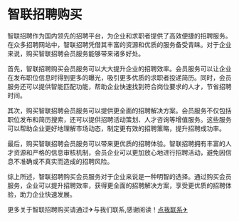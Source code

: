 # 智联招聘购买

智联招聘作为国内领先的招聘平台，为企业和求职者提供了高效便捷的招聘服务。在众多招聘网站中，智联招聘凭借其丰富的资源和优质的服务备受青睐。对于企业来说，购买智联招聘会员服务能够带来诸多好处。

首先，智联招聘购买会员服务可以大大提升企业的招聘效率。会员服务可以让企业在发布职位信息时得到更多的曝光，吸引更多优质的求职者投递简历。同时，会员服务还可以提供智能匹配功能，帮助企业快速找到符合岗位要求的人才，节省招聘时间。

其次，购买智联招聘会员服务可以提供更全面的招聘解决方案。会员服务不仅包括职位发布和简历搜索，还可以提供招聘活动策划、人才咨询等增值服务。这些服务可以帮助企业更好地理解市场动态，制定更有效的招聘策略，提升招聘成功率。

最后，购买智联招聘会员服务可以带来更优质的招聘体验。智联招聘拥有丰富的人才资源和严格的信息审核机制，会员企业可以更加放心地进行招聘活动，避免因信息不准确或不真实而造成的招聘风险。

综上所述，智联招聘购买会员服务对于企业来说是一种明智的选择。通过购买会员服务，企业可以提升招聘效率，获得更全面的招聘解决方案，享受更优质的招聘体验，助力企业快速发展。

更多关于智联招聘购买请通过✈与我们联系,感谢阅读！[点我联系✈](https://plus.k02.cc)